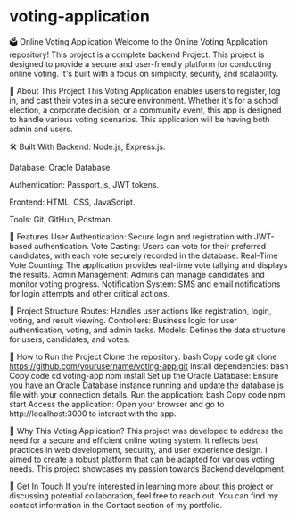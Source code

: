 # voting-application

🗳️ Online Voting Application
Welcome to the Online Voting Application repository! This project is a complete backend Project. This project is designed to provide a secure and user-friendly platform for conducting online voting. It's built with a focus on simplicity, security, and scalability.


🌟 About This Project
This Voting Application enables users to register, log in, and cast their votes in a secure environment. Whether it's for a school election, a corporate decision, or a community event, this app is designed to handle various voting scenarios. This application will be having both admin and users.


🛠️ Built With
Backend: Node.js, Express.js.

Database: Oracle Database.

Authentication: Passport.js, JWT tokens.

Frontend: HTML, CSS, JavaScript.

Tools: Git, GitHub, Postman.


🚀 Features
User Authentication: Secure login and registration with JWT-based authentication.
Vote Casting: Users can vote for their preferred candidates, with each vote securely recorded in the database.
Real-Time Vote Counting: The application provides real-time vote tallying and displays the results.
Admin Management: Admins can manage candidates and monitor voting progress.
Notification System: SMS and email notifications for login attempts and other critical actions.


📂 Project Structure
Routes: Handles user actions like registration, login, voting, and result viewing.
Controllers: Business logic for user authentication, voting, and admin tasks.
Models: Defines the data structure for users, candidates, and votes.



📝 How to Run the Project
Clone the repository:
bash
Copy code
git clone https://github.com/yourusername/voting-app.git
Install dependencies:
bash
Copy code
cd voting-app
npm install
Set up the Oracle Database:
Ensure you have an Oracle Database instance running and update the database.js file with your connection details.
Run the application:
bash
Copy code
npm start
Access the application:
Open your browser and go to http://localhost:3000 to interact with the app.


🎯 Why This Voting Application?
This project was developed to address the need for a secure and efficient online voting system. It reflects best practices in web development, security, and user experience design. I aimed to create a robust platform that can be adapted for various voting needs. This project showcases my passion towards Backend development. 


👋 Get In Touch
If you're interested in learning more about this project or discussing potential collaboration, feel free to reach out. You can find my contact information in the Contact section of my portfolio.
